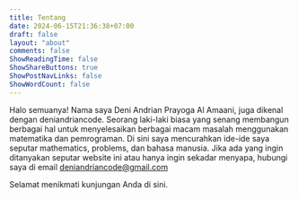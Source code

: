 ```yaml
---
title: Tentang
date: 2024-06-15T21:36:38+07:00
draft: false
layout: "about"
comments: false
ShowReadingTime: false
ShowShareButtons: true
ShowPostNavLinks: false
ShowWordCount: false
---
```


Halo semuanya! Nama saya Deni Andrian Prayoga Al Amaani, juga dikenal dengan deniandriancode.
Seorang laki-laki biasa yang senang membangun berbagai hal untuk menyelesaikan berbagai
macam masalah menggunakan matematika dan pemrograman. Di sini saya
mencurahkan ide-ide saya seputar mathematics, problems, dan bahasa
manusia. Jika ada yang ingin ditanyakan seputar website ini atau
hanya ingin sekadar menyapa, hubungi saya di email [deniandriancode@gmail.com](mailto:deniandriancode@gmail.com)

Selamat menikmati kunjungan Anda di sini.

